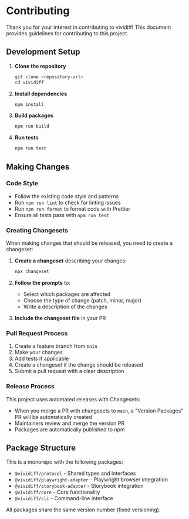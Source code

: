 # Contributing

Thank you for your interest in contributing to vividiff! This document provides guidelines for contributing to this project.

## Development Setup

1. **Clone the repository**
   ```bash
   git clone <repository-url>
   cd vividiff
   ```

2. **Install dependencies**
   ```bash
   npm install
   ```

3. **Build packages**
   ```bash
   npm run build
   ```

4. **Run tests**
   ```bash
   npm run test
   ```

## Making Changes

### Code Style

- Follow the existing code style and patterns
- Run `npm run lint` to check for linting issues
- Run `npm run format` to format code with Prettier
- Ensure all tests pass with `npm run test`

### Creating Changesets

When making changes that should be released, you need to create a changeset:

1. **Create a changeset** describing your changes:
   ```bash
   npx changeset
   ```

2. **Follow the prompts** to:
   - Select which packages are affected
   - Choose the type of change (patch, minor, major)
   - Write a description of the changes

3. **Include the changeset file** in your PR

### Pull Request Process

1. Create a feature branch from `main`
2. Make your changes
3. Add tests if applicable
4. Create a changeset if the change should be released
5. Submit a pull request with a clear description

### Release Process

This project uses automated releases with Changesets:

- When you merge a PR with changesets to `main`, a "Version Packages" PR will be automatically created
- Maintainers review and merge the version PR
- Packages are automatically published to npm

## Package Structure

This is a monorepo with the following packages:

- `@vividiff/protocol` - Shared types and interfaces
- `@vividiff/playwright-adapter` - Playwright browser integration
- `@vividiff/storybook-adapter` - Storybook integration
- `@vividiff/core` - Core functionality
- `@vividiff/cli` - Command-line interface

All packages share the same version number (fixed versioning).

